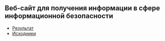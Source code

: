 ## Веб-сайт для получения информации в сфере информационной безопасности

- [Результат](https://dmidrok.github.io/information-template)
- [Исходники](https://github.com/DmiDrok/information-security)
